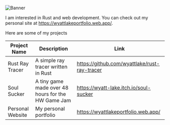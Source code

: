 ![Banner](https://i.imgur.com/G91dRpC.png)

I am interested in Rust and web development. You can check out my personal site at https://wyattlakeportfolio.web.app/.

Here are some of my projects

| Project Name     | Description                                        | Link                                         |
|------------------|----------------------------------------------------|----------------------------------------------|
| Rust Ray Tracer  | A simple ray tracer written in Rust                | https://github.com/wyattlake/rust-ray-tracer |
| Soul Sucker      | A tiny game made over 48 hours for the HW Game Jam | https://wyatt-lake.itch.io/soul-sucker       |
| Personal Website | My personal portfolio                              | https://wyattlakeportfolio.web.app/          |
